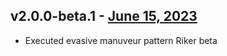 ## v2.0.0-beta.1 - [June 15, 2023](https://github.com/lando/prepare-release-action/releases/tag/v2.0.0-beta.1)

* Executed evasive manuveur pattern Riker beta
